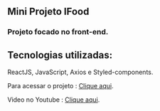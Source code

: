 
## Mini Projeto IFood

### Projeto focado no front-end.

## Tecnologias utilizadas: 
ReactJS, JavaScript, Axios e Styled-components.


Para acessar o projeto :  [Clique aqui](https://liz-dev.herokuapp.com/).

Video no Youtube : [Clique aqui](https://www.youtube.com/watch?v=GMKVqa21Oqc/).
